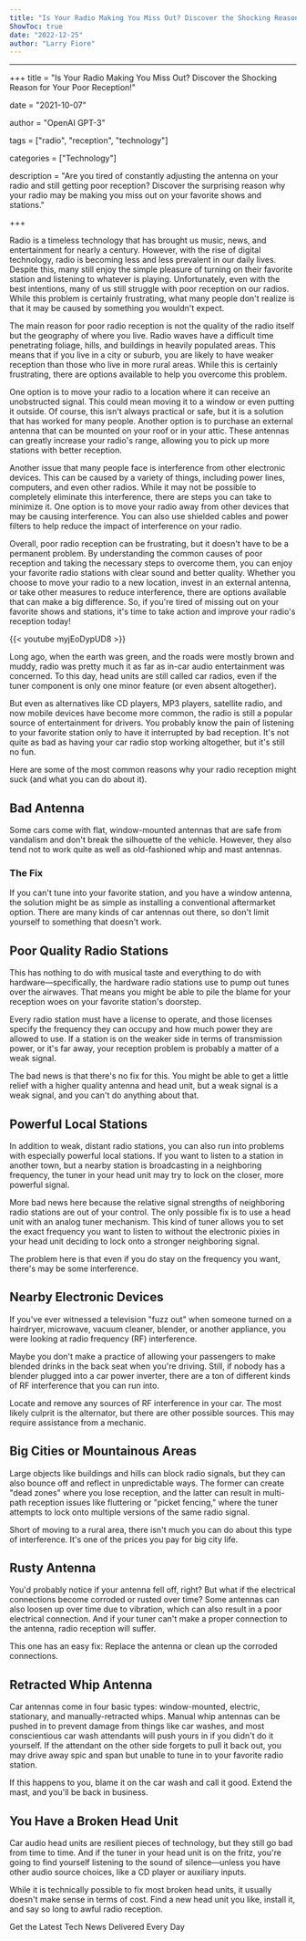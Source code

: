 ```yaml
---
title: "Is Your Radio Making You Miss Out? Discover the Shocking Reason for Your Poor Reception!"
ShowToc: true 
date: "2022-12-25"
author: "Larry Fiore"
---
```

*****
+++ 
title = "Is Your Radio Making You Miss Out? Discover the Shocking Reason for Your Poor Reception!" 

date = "2021-10-07" 

author = "OpenAI GPT-3" 

tags = ["radio", "reception", "technology"] 

categories = ["Technology"] 

description = "Are you tired of constantly adjusting the antenna on your radio and still getting poor reception? Discover the surprising reason why your radio may be making you miss out on your favorite shows and stations." 

+++

Radio is a timeless technology that has brought us music, news, and entertainment for nearly a century. However, with the rise of digital technology, radio is becoming less and less prevalent in our daily lives. Despite this, many still enjoy the simple pleasure of turning on their favorite station and listening to whatever is playing. Unfortunately, even with the best intentions, many of us still struggle with poor reception on our radios. While this problem is certainly frustrating, what many people don't realize is that it may be caused by something you wouldn't expect.

The main reason for poor radio reception is not the quality of the radio itself but the geography of where you live. Radio waves have a difficult time penetrating foliage, hills, and buildings in heavily populated areas. This means that if you live in a city or suburb, you are likely to have weaker reception than those who live in more rural areas. While this is certainly frustrating, there are options available to help you overcome this problem.

One option is to move your radio to a location where it can receive an unobstructed signal. This could mean moving it to a window or even putting it outside. Of course, this isn't always practical or safe, but it is a solution that has worked for many people. Another option is to purchase an external antenna that can be mounted on your roof or in your attic. These antennas can greatly increase your radio's range, allowing you to pick up more stations with better reception.

Another issue that many people face is interference from other electronic devices. This can be caused by a variety of things, including power lines, computers, and even other radios. While it may not be possible to completely eliminate this interference, there are steps you can take to minimize it. One option is to move your radio away from other devices that may be causing interference. You can also use shielded cables and power filters to help reduce the impact of interference on your radio.

Overall, poor radio reception can be frustrating, but it doesn't have to be a permanent problem. By understanding the common causes of poor reception and taking the necessary steps to overcome them, you can enjoy your favorite radio stations with clear sound and better quality. Whether you choose to move your radio to a new location, invest in an external antenna, or take other measures to reduce interference, there are options available that can make a big difference. So, if you're tired of missing out on your favorite shows and stations, it's time to take action and improve your radio's reception today!

{{< youtube myjEoDypUD8 >}} 




Long ago, when the earth was green, and the roads were mostly brown and muddy, radio was pretty much it as far as in-car audio entertainment was concerned. To this day, head units are still called car radios, even if the tuner component is only one minor feature (or even absent altogether).

 

But even as alternatives like CD players, MP3 players, satellite radio, and now mobile devices have become more common, the radio is still a popular source of entertainment for drivers. You probably know the pain of listening to your favorite station only to have it interrupted by bad reception. It's not quite as bad as having your car radio stop working altogether, but it's still no fun.

 

Here are some of the most common reasons why your radio reception might suck (and what you can do about it).

 
##   Bad Antenna  
 

Some cars come with flat, window-mounted antennas that are safe from vandalism and don't break the silhouette of the vehicle. However, they also tend not to work quite as well as old-fashioned whip and mast antennas.

 
###   The Fix  
 

If you can't tune into your favorite station, and you have a window antenna, the solution might be as simple as installing a conventional aftermarket option. There are many kinds of car antennas out there, so don't limit yourself to something that doesn't work.

 
##   Poor Quality Radio Stations  
 

This has nothing to do with musical taste and everything to do with hardware—specifically, the hardware radio stations use to pump out tunes over the airwaves. That means you might be able to pile the blame for your reception woes on your favorite station's doorstep.

 

Every radio station must have a license to operate, and those licenses specify the frequency they can occupy and how much power they are allowed to use. If a station is on the weaker side in terms of transmission power, or it's far away, your reception problem is probably a matter of a weak signal.

 

The bad news is that there's no fix for this. You might be able to get a little relief with a higher quality antenna and head unit, but a weak signal is a weak signal, and you can't do anything about that.

 
##   Powerful Local Stations  
 

In addition to weak, distant radio stations, you can also run into problems with especially powerful local stations. If you want to listen to a station in another town, but a nearby station is broadcasting in a neighboring frequency, the tuner in your head unit may try to lock on the closer, more powerful signal.

 

More bad news here because the relative signal strengths of neighboring radio stations are out of your control. The only possible fix is to use a head unit with an analog tuner mechanism. This kind of tuner allows you to set the exact frequency you want to listen to without the electronic pixies in your head unit deciding to lock onto a stronger neighboring signal.

 

The problem here is that even if you do stay on the frequency you want, there's may be some interference.

 
##   Nearby Electronic Devices  
 

If you've ever witnessed a television "fuzz out" when someone turned on a hairdryer, microwave, vacuum cleaner, blender, or another appliance, you were looking at radio frequency (RF) interference.

 

Maybe you don't make a practice of allowing your passengers to make blended drinks in the back seat when you're driving. Still, if nobody has a blender plugged into a car power inverter, there are a ton of different kinds of RF interference that you can run into.

 

Locate and remove any sources of RF interference in your car. The most likely culprit is the alternator, but there are other possible sources. This may require assistance from a mechanic.

 
##   Big Cities or Mountainous Areas  
 

Large objects like buildings and hills can block radio signals, but they can also bounce off and reflect in unpredictable ways. The former can create "dead zones" where you lose reception, and the latter can result in multi-path reception issues like fluttering or "picket fencing," where the tuner attempts to lock onto multiple versions of the same radio signal.

 

Short of moving to a rural area, there isn't much you can do about this type of interference. It's one of the prices you pay for big city life.

 
##   Rusty Antenna  
 

You'd probably notice if your antenna fell off, right? But what if the electrical connections become corroded or rusted over time? Some antennas can also loosen up over time due to vibration, which can also result in a poor electrical connection. And if your tuner can't make a proper connection to the antenna, radio reception will suffer.

 

This one has an easy fix: Replace the antenna or clean up the corroded connections.

 
##   Retracted Whip Antenna  
 

Car antennas come in four basic types: window-mounted, electric, stationary, and manually-retracted whips. Manual whip antennas can be pushed in to prevent damage from things like car washes, and most conscientious car wash attendants will push yours in if you didn't do it yourself. If the attendant on the other side forgets to pull it back out, you may drive away spic and span but unable to tune in to your favorite radio station.

 

If this happens to you, blame it on the car wash and call it good. Extend the mast, and you'll be back in business.

 
##   You Have a Broken Head Unit  
 

Car audio head units are resilient pieces of technology, but they still go bad from time to time. And if the tuner in your head unit is on the fritz, you're going to find yourself listening to the sound of silence—unless you have other audio source choices, like a CD player or auxiliary inputs.

 

While it is technically possible to fix most broken head units, it usually doesn't make sense in terms of cost. Find a new head unit you like, install it, and say so long to awful radio reception.

 

Get the Latest Tech News Delivered Every Day




